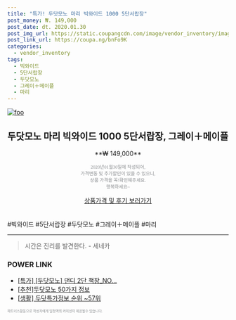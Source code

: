 ```yaml
--- 
title: "특가! 두닷모노 마리 빅와이드 1000 5단서랍장" 
post_money: ₩. 149,000 
post_date: dt. 2020.01.30 
post_img_url: https://static.coupangcdn.com/image/vendor_inventory/images/2017/04/27/16/6/e24a40a8-bc7e-41be-9ea9-5f657073a680.jpg 
post_link_url: https://coupa.ng/bnFo9K 
categories: 
  - vendor_inventory 
tags: 
  - 빅와이드 
  - 5단서랍장 
  - 두닷모노 
  - 그레이＋메이플 
  - 마리 
--- 
```

[![foo](https://static.coupangcdn.com/image/vendor_inventory/images/2017/04/27/16/6/e24a40a8-bc7e-41be-9ea9-5f657073a680.jpg)](https://coupa.ng/bnFo9K) 

## 두닷모노 마리 빅와이드 1000 5단서랍장, 그레이＋메이플 
<p style="text-align: center;">**₩ 149,000**</p> 
<p style="text-align: center;"><span style="color: #898c8f; font-family: Georgia,Times,serif; font-size: 0.75em;">2020년01월30일에 작성되어, <br>가격변동 및 추가할인이 있을 수 있으니,<br> 상품 가격을 꼭!확인해주세요.<br>행복하세요~</span> 
</p>	 
<div markdown="0" style="text-align: center;"><a href="https://coupa.ng/bnFo9K" class="btn btn--success">상품가격 및 후기 보러가기</a></div> 
<br><br> 
  #빅와이드 #5단서랍장 #두닷모노 #그레이＋메이플 #마리 
<hr> 

> 시간은 진리를 발견한다. - 세네카 


### POWER LINK

* <a href="https://blog.naver.com/an0733/221790680033" target="_blank">[특가] [두닷모노] 댄디 2단 책장_NO...</a>
* <a href="https://blog.naver.com/fasyy4321/221789611486" target="_blank">[추천]두닷모노 50가지 정보</a>
* <a href="https://blog.naver.com/sakai111/221773684788" target="_blank"> [생활] 두닷특가정보 순위 ~57위</a>

<span style="color: #898c8f; font-family: Georgia,Times,serif; font-size: 0.55em;">파트너스활동으로 작성자에게 일정액의 커미션이 제공될수 있습니다.</span> 

